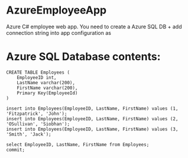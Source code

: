# AzureEmployeeApp
Azure C# employee web app.
You need to create a Azure SQL DB + add connection string into app configuration as 

# Azure SQL Database contents:

```
CREATE TABLE Employees (
	EmployeeID int,
	LastName varchar(200),
	FirstName varchar(200),
	Primary Key(EmployeeId)
)

insert into Employees(EmployeeID, LastName, FirstName) values (1, 'Fitzpatrick', 'John');
insert into Employees(EmployeeID, LastName, FirstName) values (2, 'OSullivan', 'Siobhan');
insert into Employees(EmployeeID, LastName, FirstName) values (3, 'Smith', 'Jack');

select EmployeeID, LastName, FirstName from Employees;
commit;
```
